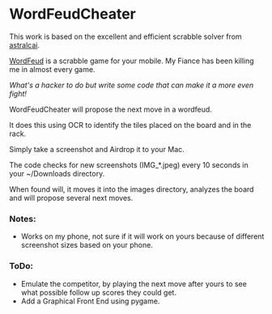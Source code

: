 WordFeudCheater
===============
This work is based on the excellent and efficient scrabble solver from [astralcai](https://github.com/astralcai/scrabbler/tree/master).

[WordFeud](https://wordfeud.com/) is a scrabble game for your mobile. My Fiance has been killing me in almost every game.

_What's a hacker to do but write some code that can make it a more even fight!_

WordFeudCheater will propose the next move in a wordfeud.

It does this using OCR to identify the tiles placed on the board and in the rack.

Simply take a screenshot and Airdrop it to your Mac.

The code checks for new screenshots (IMG_*.jpeg) every 10 seconds in your ~/Downloads directory.

When found will, it moves it into the images directory, analyzes the board and will propose several next moves.

### Notes:

* Works on my phone, not sure if it will work on yours because of different screenshot sizes based on your phone.

### ToDo:
- Emulate the competitor, by playing the next move after yours to see what possible follow up scores they could get.
- Add a Graphical Front End using pygame.